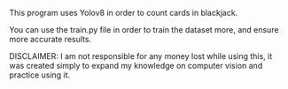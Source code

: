 This program uses Yolov8 in order to count cards in blackjack. 

You can use the train.py file in order to train the dataset more, and ensure more accurate results. 

DISCLAIMER:
I am not responsible for any money lost while using this, it was created simply to expand my knowledge on computer vision and practice using it.
